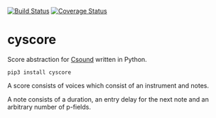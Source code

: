 [![Build Status](https://travis-ci.org/inkeye/wav_to_video.svg?branch=master)](https://travis-ci.org/inkeye/wav_to_video)
[![Coverage Status](https://coveralls.io/repos/github/inkeye/cyscore/badge.svg?branch=master)](https://coveralls.io/github/inkeye/cyscore?branch=master)

# cyscore
Score abstraction for [Csound](https://github.com/csound/csound) written in Python.

```
pip3 install cyscore
```

A score consists of voices which consist of an instrument and notes.

A note consists of a duration, an entry delay for the next note and an arbitrary number of p-fields.
